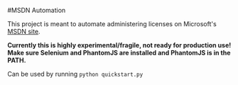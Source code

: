 #MSDN Automation

This project is meant to automate administering licenses on Microsoft's [MSDN site](https://www.microsoft.com/Licensing/servicecenter/).


 **Currently this is highly experimental/fragile, not ready for production use!**
 **Make sure Selenium and PhantomJS are installed and PhantomJS is in the PATH.**


Can be used by running `python quickstart.py`

